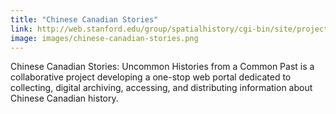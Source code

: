 ```yaml
---
title: "Chinese Canadian Stories"
link: http://web.stanford.edu/group/spatialhistory/cgi-bin/site/project.php?id=1049
image: images/chinese-canadian-stories.png
---
```

Chinese Canadian Stories: Uncommon Histories from a Common Past is a collaborative project developing a one-stop web portal dedicated to collecting, digital archiving, accessing, and distributing information about Chinese Canadian history.
